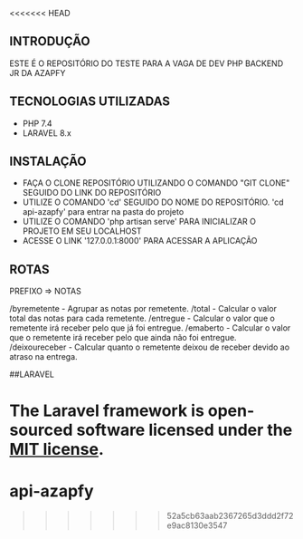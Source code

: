 <<<<<<< HEAD
## INTRODUÇÃO
ESTE É O REPOSITÓRIO DO TESTE PARA A VAGA DE DEV PHP BACKEND JR DA AZAPFY

## TECNOLOGIAS UTILIZADAS
- PHP 7.4
- LARAVEL 8.x

## INSTALAÇÃO
- FAÇA O CLONE REPOSITÓRIO UTILIZANDO O COMANDO "GIT CLONE" SEGUIDO DO LINK DO REPOSITÓRIO
- UTILIZE O COMANDO 'cd' SEGUIDO DO NOME DO REPOSITÓRIO. 'cd api-azapfy' para entrar na pasta do projeto
- UTILIZE O COMANDO 'php artisan serve' PARA INICIALIZAR O PROJETO EM SEU LOCALHOST
- ACESSE O LINK '127.0.0.1:8000' PARA ACESSAR A APLICAÇÃO

## ROTAS
PREFIXO => NOTAS

/byremetente - Agrupar as notas por remetente.
/total - Calcular o valor total das notas para cada remetente.
/entregue - Calcular o valor que o remetente irá receber pelo que já foi entregue.
/emaberto - Calcular o valor que o remetente irá receber pelo que ainda não foi entregue.
/deixoureceber - Calcular quanto o remetente deixou de receber devido ao atraso na entrega.

##LARAVEL

The Laravel framework is open-sourced software licensed under the [MIT license](https://opensource.org/licenses/MIT).
=======
# api-azapfy
>>>>>>> 52a5cb63aab2367265d3ddd2f72e9ac8130e3547
